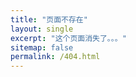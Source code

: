 ```yaml
---
title: "页面不存在"
layout: single
excerpt: "这个页面消失了。。。"
sitemap: false
permalink: /404.html
---
```


<script>
    window.onload = function() {
        window.location.href = "https://http.cat/404";
    };
</script>